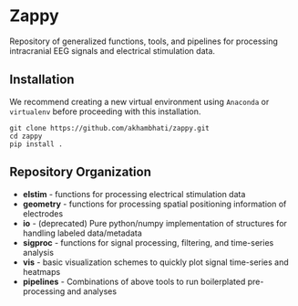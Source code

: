 # Zappy
Repository of generalized functions, tools, and pipelines for processing intracranial EEG signals and electrical stimulation data.


## Installation
We recommend creating a new virtual environment using `Anaconda` or `virtualenv` before proceeding with this installation.
```
git clone https://github.com/akhambhati/zappy.git
cd zappy
pip install .
```

## Repository Organization
* __elstim__ - functions for processing electrical stimulation data
* __geometry__ - functions for processing spatial positioning information of electrodes
* __io__ - (deprecated) Pure python/numpy implementation of structures for handling labeled data/metadata 
* __sigproc__ - functions for signal processing, filtering, and time-series analysis
* __vis__ - basic visualization schemes to quickly plot signal time-series and heatmaps
* __pipelines__ - Combinations of above tools to run boilerplated pre-processing and analyses

